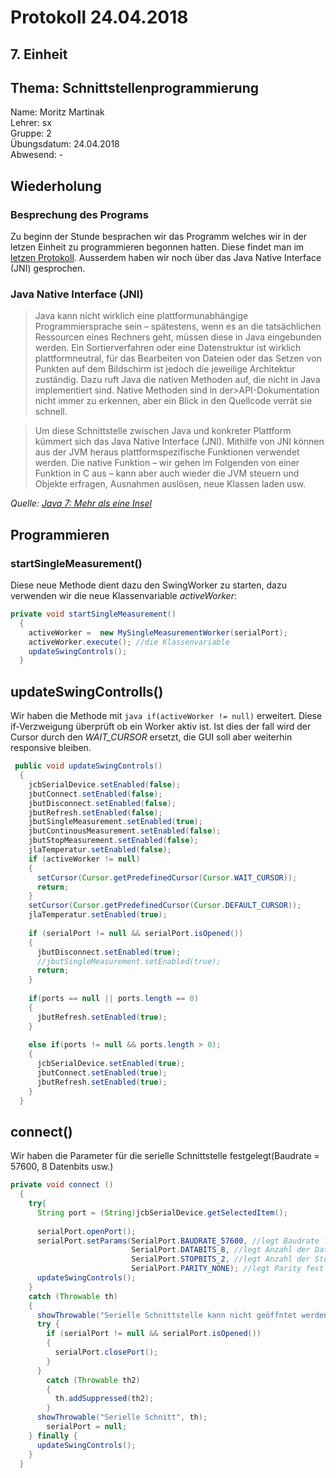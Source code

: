 # Protokoll 24.04.2018  

## 7. Einheit  

## Thema: Schnittstellenprogrammierung

Name: Moritz Martinak  
Lehrer: sx  
Gruppe: 2  
Übungsdatum: 24.04.2018  
Abwesend: -  

## Wiederholung  

### Besprechung des Programs  
Zu beginn der Stunde besprachen wir das Programm welches wir in der letzen Einheit zu programmieren begonnen hatten. Diese findet man im [letzen Protokoll](https://github.com/HTLMechatronics/m14-la1-sx/blob/marmom13/marmom13/Protokoll_27.02.18.md).  Ausserdem haben wir noch über das Java Native Interface (JNI) gesprochen.  

### Java Native Interface (JNI)  
>Java kann nicht wirklich eine plattformunabhängige Programmiersprache sein – spätestens, wenn es an die tatsächlichen Ressourcen eines Rechners geht, müssen diese in Java eingebunden werden. Ein Sortierverfahren oder eine Datenstruktur ist wirklich plattformneutral, für das Bearbeiten von Dateien oder das Setzen von Punkten auf dem Bildschirm ist jedoch die jeweilige Architektur zuständig. Dazu ruft Java die nativen Methoden auf, die nicht in Java implementiert sind. Native Methoden sind in der>API-Dokumentation nicht immer zu erkennen, aber ein Blick in den Quellcode verrät sie schnell.  

>Um diese Schnittstelle zwischen Java und konkreter Plattform kümmert sich das Java Native Interface (JNI). Mithilfe von JNI können aus der JVM heraus plattformspezifische Funktionen verwendet werden. Die native Funktion – wir gehen im Folgenden von einer Funktion in C aus – kann aber auch wieder die JVM steuern und Objekte erfragen, Ausnahmen auslösen, neue Klassen laden usw. 

*Quelle: [Java 7: Mehr als eine Insel](http://openbook.rheinwerk-verlag.de/java7/1507_21_001.html)*  

## Programmieren  

### startSingleMeasurement()  

Diese neue Methode dient dazu den SwingWorker zu starten, dazu verwenden wir die neue Klassenvariable *activeWorker*:

```java
private void startSingleMeasurement()
  {
    activeWorker =  new MySingleMeasurementWorker(serialPort);
    activeWorker.execute(); //die Klassenvariable 
    updateSwingControls();
  }
```

## updateSwingControlls()  

Wir haben die Methode mit ```java if(activeWorker != null)``` erweitert. Diese if-Verzweigung überprüft ob ein Worker aktiv ist. Ist dies der fall wird der Cursor durch den *WAIT_CURSOR* ersetzt, die GUI soll aber weiterhin responsive bleiben.

```java
 public void updateSwingControls()
  {
    jcbSerialDevice.setEnabled(false);
    jbutConnect.setEnabled(false);
    jbutDisconnect.setEnabled(false);
    jbutRefresh.setEnabled(false);
    jbutSingleMeasurement.setEnabled(true);
    jbutContinousMeasurement.setEnabled(false);
    jbutStopMeasurement.setEnabled(false);
    jlaTemperatur.setEnabled(false);
    if (activeWorker != null)
    {
      setCursor(Cursor.getPredefinedCursor(Cursor.WAIT_CURSOR));
      return;
    }
    setCursor(Cursor.getPredefinedCursor(Cursor.DEFAULT_CURSOR));
    jlaTemperatur.setEnabled(true);
    
    if (serialPort != null && serialPort.isOpened())
    {
      jbutDisconnect.setEnabled(true);
      //jbutSingleMeasurement.setEnabled(true);
      return;
    }
    
    if(ports == null || ports.length == 0)
    {
      jbutRefresh.setEnabled(true);
    }
    
    else if(ports != null && ports.length > 0); 
    {
      jcbSerialDevice.setEnabled(true);
      jbutConnect.setEnabled(true);
      jbutRefresh.setEnabled(true);
    }
  }
```

## connect() 

Wir haben die Parameter für die serielle Schnittstelle festgelegt(Baudrate = 57600, 8 Datenbits usw.)

```java
private void connect ()
  {
    try{
      String port = (String)jcbSerialDevice.getSelectedItem();
      
      serialPort.openPort();
      serialPort.setParams(SerialPort.BAUDRATE_57600, //legt Baudrate fest 
                           SerialPort.DATABITS_8, //legt Anzahl der Datenbits fest
                           SerialPort.STOPBITS_2, //legt Anzahl der Stopbits fest
                           SerialPort.PARITY_NONE); //legt Parity fest
      updateSwingControls();
    }
    catch (Throwable th)
    {
      showThrowable("Serielle Schnittstelle kann nicht geöffntet werden", th);
      try {
        if (serialPort != null && serialPort.isOpened())
        {
          serialPort.closePort();
        }
      }
        catch (Throwable th2)
        {
          th.addSuppressed(th2);
        }
      showThrowable("Serielle Schnitt", th);
        serialPort = null;
    } finally {
      updateSwingControls();
    }
  }
```
